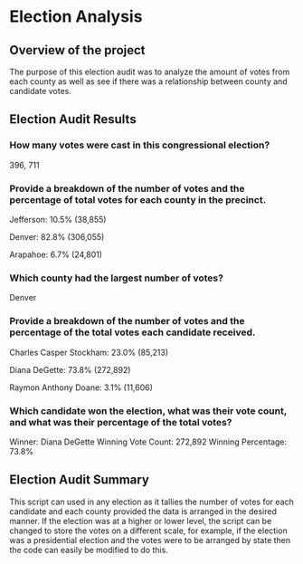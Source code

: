 # Election Analysis

## Overview of the project
The purpose of this election audit was to analyze the amount of votes from each county as well as see if there was a relationship between county and candidate votes.

## Election Audit Results
### How many votes were cast in this congressional election?
396, 711

### Provide a breakdown of the number of votes and the percentage of total votes for each county in the precinct.
Jefferson: 10.5% (38,855)

Denver: 82.8% (306,055)

Arapahoe: 6.7% (24,801)

### Which county had the largest number of votes?
Denver

### Provide a breakdown of the number of votes and the percentage of the total votes each candidate received.
Charles Casper Stockham: 23.0% (85,213)

Diana DeGette: 73.8% (272,892)

Raymon Anthony Doane: 3.1% (11,606)

### Which candidate won the election, what was their vote count, and what was their percentage of the total votes?
Winner: Diana DeGette
Winning Vote Count: 272,892
Winning Percentage: 73.8%

## Election Audit Summary
This script can used in any election as it tallies the number of votes for each candidate and each county provided the data is arranged in the desired manner. If the election was at a higher or lower level, the script can be changed to store the votes on a different scale, for example, if the election was a presidential election and the votes were to be arranged by state then the code can easily be modified to do this.
